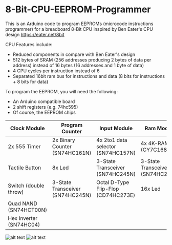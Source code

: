# 8-Bit-CPU-EEPROM-Programmer
This is an Arduino code to program EEPROMs (microcode instructions programmer) for a breadboard 8-Bit CPU inspired by Ben Eater's CPU design https://eater.net/8bit

CPU Features include:
* Reduced components in compare with Ben Eater's design
* 512 bytes of SRAM (256 addresses producing 2 bytes of data per address) instead of 16 bytes (16 addresses and 1 byte of data)
* 4 CPU cycles per instruction instead of 6
* Separated 16bit ram bus for instructions and data  (8 bits for instructions + 8 bits for data)


To program the EEPROM, you will need the following:
* An Arduino compatible board
* 2 shift registers (e.g. 74hc595)
* Of course, the EEPROM chips

| Clock Module| Program Counter| Input Module | Ram Module | Logic Control | Registers (A&B) | ALU | Display Module | Input Module |
|------------|------------|-----|-------------|------------|----|-----------|------------|-----|
| 2x 555 Timer |2x Binary Counter (SN74HC161N) | 4x  2to1 data selector (SN74HC157N) | 4x 4K-RAM (CY7C168A) | Binary Counter (SN74HC161N) | Quad AND (SN74HC08N) |  2x Binary Adder (CD74HC283E) | 555 Timer | Octal D-Type Flip-Flop (CD74HC273E) |
| Tactile Button | 8x Led | 3-State Transceiver (SN74HC245N) | 3-State Transceiver (SN74HC245N) | 2x EEPROM (AT28C64B-15PU) | 2x  3-State Transceiver (SN74HC245N) | 2x Qual XOR (SN74HC86N) | Binary Counter (SN74HC161N) | Hex Inverter (SN74HC04) |
| Switch (double throw) | 3-State Transceiver (SN74HC245N) | Octal D-Type Flip-Flop (CD74HC273E) | 16x Led | 2x Octal D-Type Flip-Flop (CD74HC273E) | 3-State Transceiver (SN74HC245N) | 3-State Transceiver (SN74HC245N) | 2x  2-to-4 Line Decoder (CD74HC139E) | Tactile Button |
| Quad NAND (SN74HCT00N) | | | | | | | 4x 7-seg display| 3x 8-DIP Switch|
| Hex Inverter (SN74HC04) | | | | | | | | |

![alt text](https://github.com/HA4ever37/8-Bit-CPU-EERPOM-Prorammer/blob/master/IMG_20191224_224308.jpg)
![alt text](https://github.com/HA4ever37/8-Bit-CPU-EERPOM-Prorammer/blob/master/IMG_20200111_134529.jpg)
